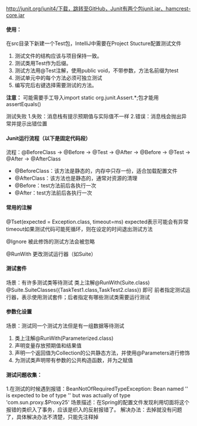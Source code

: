 http://junit.org/junit4/下载，跳转至GitHub，Junit有两个包junit.jar、hamcrest-core.jar

#### 使用：

在src目录下新建一个Test包，IntelliJ中需要在Project Stucture配置测试文件

1. 测试文件的结构应该与项目保持一致。
2. 测试类用Test作为后缀。
3. 测试方法用@Test注解，使用public void，不带参数，方法名前缀为test
4. 测试单元中的每个方法必须可独立测试
5. 编写完后右键选择需要测试的方法。

**注意：** 可能需要手工导入import static org.junit.Assert.*;包才能用assertEquals()

测试失败
1.失败：消息栈有提示预期值与实际值不一样
2.错误：消息栈会抛出异常并提示出错位置

#### Junit运行流程（以下是固定代码段）

流程：@BeforeClass -> @Before -> @Test -> @After -> @Before -> @Test -> @After -> @AfterClass

- @BeforeClass：该方法是静态的，内存中只存一份，适合加载配置文件
- @AfterClass：该方法也是静态的，通常对资源的清理
- @Before：test方法前后各执行一次
- @After：test方法前后各执行一次

#### 常用的注解

@Tset(expected = Exception.class, timeout=ms)
expected表示可能会有异常
timeout如果测试代码可能死循环，则在设定的时间退出测试方法

@Ignore
被此修饰的测试方法会被忽略

@RunWith
更改测试运行器（如Suite）

#### 测试套件

场景：有许多测试类等待测试
类上注解@RunWith(Suite.class) @Suite.SuiteClasses({TaskTest1.class,TaskTest2.class}) 即可
前者指定测试运行器，表示使用测试套件；后者指定有哪些测试类需要运行测试

#### 参数化设置

场景：测试同一个测试方法但是有一组数据等待测试

1. 类上注解@RunWith(Parameterized.class)
2. 声明变量存放预期值和结果值
3. 声明一个返回值为Collection的公共静态方法，并使用@Parameters进行修饰
4. 为测试类声明带有参数的公共构造函数，并为之赋值

#### 测试问题收集：

1.在测试的时候遇到报错：BeanNotOfRequiredTypeException: Bean named '' is expected to be of type '' but was actually of type 'com.sun.proxy.$Proxy25'
场景描述：在Spring的配置文件发现利用切面将这个报错的类织入了事务，应该是织入的反射报错了。
解决办法：去掉就没有问题了，具体解决办法不清楚，只能先注释掉